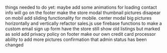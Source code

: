 things needed to do yet:
maybe add some animations for loading
contact info will go on the footer
make the store modal thumbnail pictures disapear on mobil
add sliding functionality for mobile. 
center modal big pictures horizontally and vertically
refactor sales.js
use firebase functions to make a custom email sign up form
have the store still show old listings but marked as sold
add privacy policy on footer
make our own credit card processor
ability to add more pictures
confirmation that admin status has been changed

